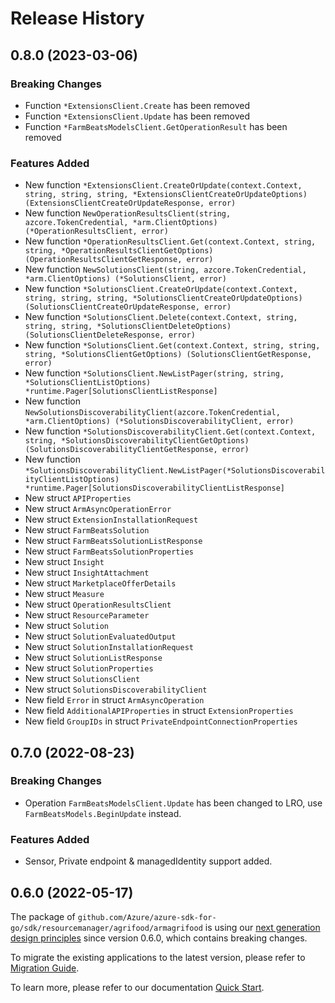 # Release History

## 0.8.0 (2023-03-06)
### Breaking Changes

- Function `*ExtensionsClient.Create` has been removed
- Function `*ExtensionsClient.Update` has been removed
- Function `*FarmBeatsModelsClient.GetOperationResult` has been removed

### Features Added

- New function `*ExtensionsClient.CreateOrUpdate(context.Context, string, string, string, *ExtensionsClientCreateOrUpdateOptions) (ExtensionsClientCreateOrUpdateResponse, error)`
- New function `NewOperationResultsClient(string, azcore.TokenCredential, *arm.ClientOptions) (*OperationResultsClient, error)`
- New function `*OperationResultsClient.Get(context.Context, string, string, *OperationResultsClientGetOptions) (OperationResultsClientGetResponse, error)`
- New function `NewSolutionsClient(string, azcore.TokenCredential, *arm.ClientOptions) (*SolutionsClient, error)`
- New function `*SolutionsClient.CreateOrUpdate(context.Context, string, string, string, *SolutionsClientCreateOrUpdateOptions) (SolutionsClientCreateOrUpdateResponse, error)`
- New function `*SolutionsClient.Delete(context.Context, string, string, string, *SolutionsClientDeleteOptions) (SolutionsClientDeleteResponse, error)`
- New function `*SolutionsClient.Get(context.Context, string, string, string, *SolutionsClientGetOptions) (SolutionsClientGetResponse, error)`
- New function `*SolutionsClient.NewListPager(string, string, *SolutionsClientListOptions) *runtime.Pager[SolutionsClientListResponse]`
- New function `NewSolutionsDiscoverabilityClient(azcore.TokenCredential, *arm.ClientOptions) (*SolutionsDiscoverabilityClient, error)`
- New function `*SolutionsDiscoverabilityClient.Get(context.Context, string, *SolutionsDiscoverabilityClientGetOptions) (SolutionsDiscoverabilityClientGetResponse, error)`
- New function `*SolutionsDiscoverabilityClient.NewListPager(*SolutionsDiscoverabilityClientListOptions) *runtime.Pager[SolutionsDiscoverabilityClientListResponse]`
- New struct `APIProperties`
- New struct `ArmAsyncOperationError`
- New struct `ExtensionInstallationRequest`
- New struct `FarmBeatsSolution`
- New struct `FarmBeatsSolutionListResponse`
- New struct `FarmBeatsSolutionProperties`
- New struct `Insight`
- New struct `InsightAttachment`
- New struct `MarketplaceOfferDetails`
- New struct `Measure`
- New struct `OperationResultsClient`
- New struct `ResourceParameter`
- New struct `Solution`
- New struct `SolutionEvaluatedOutput`
- New struct `SolutionInstallationRequest`
- New struct `SolutionListResponse`
- New struct `SolutionProperties`
- New struct `SolutionsClient`
- New struct `SolutionsDiscoverabilityClient`
- New field `Error` in struct `ArmAsyncOperation`
- New field `AdditionalAPIProperties` in struct `ExtensionProperties`
- New field `GroupIDs` in struct `PrivateEndpointConnectionProperties`


## 0.7.0 (2022-08-23)
### Breaking Changes

- Operation `FarmBeatsModelsClient.Update` has been changed to LRO, use `FarmBeatsModels.BeginUpdate` instead.

### Features Added

- Sensor, Private endpoint & managedIdentity support added.

## 0.6.0 (2022-05-17)

The package of `github.com/Azure/azure-sdk-for-go/sdk/resourcemanager/agrifood/armagrifood` is using our [next generation design principles](https://azure.github.io/azure-sdk/general_introduction.html) since version 0.6.0, which contains breaking changes.

To migrate the existing applications to the latest version, please refer to [Migration Guide](https://aka.ms/azsdk/go/mgmt/migration).

To learn more, please refer to our documentation [Quick Start](https://aka.ms/azsdk/go/mgmt).
